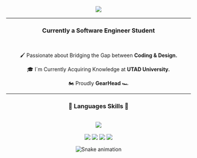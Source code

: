 <div>
  
  <h3 align="center">
   <a href="https://luisandrelemos.github.io/"><img src="https://readme-typing-svg.demolab.com?font=Poppins&size=40&duration=2000&pause=1000&color=FFFFFFDE&background=FFFFFF00&center=true&vCenter=true&random=false&width=435&height=60&lines=Hey+There+%F0%9F%91%8B%F0%9F%8F%BD;I%C2%B4m+Lu%C3%ADs+Lemos++%F0%9F%98%8E"/>
   </a>
  </h3><hr/>
  
  <h3 align="center"> Currently a Software Engineer Student</h3> <br/>

<div align="center">
  
  🖌 Passionate about Bridging the Gap between **Coding & Design.**

  🎓 I´m Currently Acquiring Knowledge at **UTAD University.** 

  🏍 Proudly **GearHead** 🏎
</div>

<hr/>

<h3 align="center"> 🧰 Languages Skills 🧰</h3> </br>

<div align="center">
  <a href="https://luisandrelemos.github.io">
    <img src="https://skillicons.dev/icons?i=html,css,js,react,git,c,cpp,cs,python,ae,ps"/>
</div>
 </br>

<div align="center">
  <a href = "https://luisandrelemos.github.io" target="_blank"><img src="https://img.shields.io/badge/website-000000?style=for-the-badge&logo=About.me&logoColor=white" target="_blank"></a>
  <a href = "mailto:lemosluis547@gmail.com"><img src="https://img.shields.io/badge/-Gmail-%23333?style=for-the-badge&logo=gmail&logoColor=white" target="_blank"></a>
  <a href = "https://www.linkedin.com/in/lu%C3%ADs-lemos-2a63bb255/" target="_blank"><img src="https://img.shields.io/badge/-LinkedIn-%230077B5?style=for-the-badge&logo=linkedin&logoColor=white" target="_blank"></a> 
  <a href="https://steamcommunity.com/id/____L_A____/" target="_blank"><img src="https://img.shields.io/badge/Steam-000000?style=for-the-badge&logo=steam&logoColor=white" target="_blank"></a>
</div>

<div align="center">

  ![Snake animation](https://github.com/danielbped/danielbped/blob/output/github-contribution-grid-snake.svg)
  
</div>
